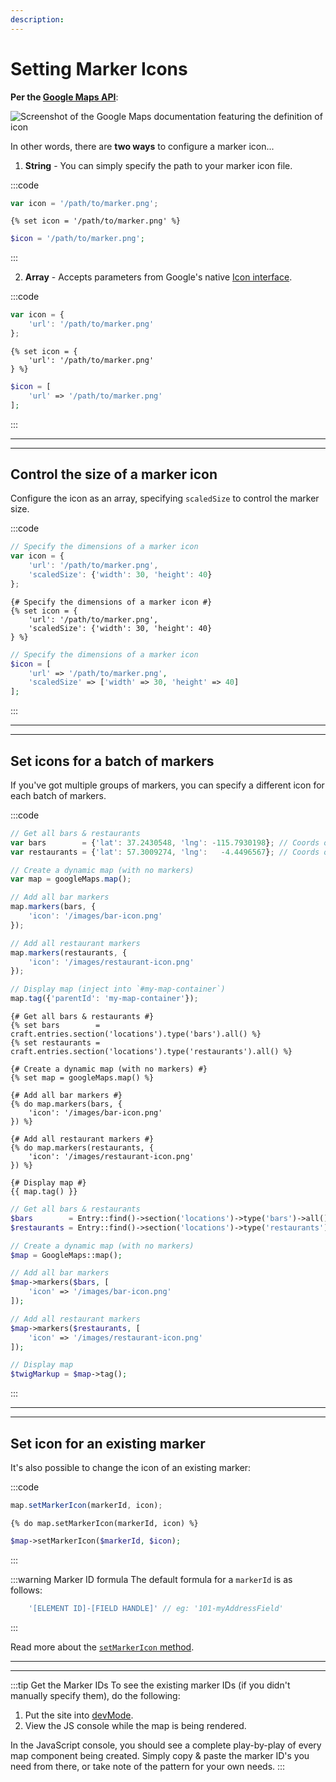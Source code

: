 ```yaml
---
description:
---
```


# Setting Marker Icons

**Per the [Google Maps API](https://developers.google.com/maps/documentation/javascript/reference/marker#MarkerOptions.icon)**:

<img class="dropshadow" :src="$withBase('/images/guides/icon-definition.png')" alt="Screenshot of the Google Maps documentation featuring the definition of icon" style="max-width:500px">

In other words, there are **two ways** to configure a marker icon...

1. **String** - You can simply specify the path to your marker icon file.

:::code
```js
var icon = '/path/to/marker.png';
```
```twig
{% set icon = '/path/to/marker.png' %}
```
```php
$icon = '/path/to/marker.png';
```
:::

2. **Array** - Accepts parameters from Google's native [Icon interface](https://developers.google.com/maps/documentation/javascript/reference/marker#Icon).

:::code
```js
var icon = {
    'url': '/path/to/marker.png'
};
```
```twig
{% set icon = {
    'url': '/path/to/marker.png'
} %}
```
```php
$icon = [
    'url' => '/path/to/marker.png'
];
```
:::

---
---

## Control the size of a marker icon

Configure the icon as an array, specifying `scaledSize` to control the marker size.

:::code
```js
// Specify the dimensions of a marker icon
var icon = {
    'url': '/path/to/marker.png',
    'scaledSize': {'width': 30, 'height': 40}
};
```
```twig
{# Specify the dimensions of a marker icon #}
{% set icon = {
    'url': '/path/to/marker.png',
    'scaledSize': {'width': 30, 'height': 40}
} %}
```
```php
// Specify the dimensions of a marker icon
$icon = [
    'url' => '/path/to/marker.png',
    'scaledSize' => ['width' => 30, 'height' => 40]
];
```
:::

---
---

## Set icons for a batch of markers

If you've got multiple groups of markers, you can specify a different icon for each batch of markers.

:::code
```js
// Get all bars & restaurants
var bars        = {'lat': 37.2430548, 'lng': -115.7930198}; // Coords only in JS
var restaurants = {'lat': 57.3009274, 'lng':   -4.4496567}; // Coords only in JS

// Create a dynamic map (with no markers)
var map = googleMaps.map();

// Add all bar markers
map.markers(bars, {
    'icon': '/images/bar-icon.png'
});

// Add all restaurant markers
map.markers(restaurants, {
    'icon': '/images/restaurant-icon.png'
});

// Display map (inject into `#my-map-container`)
map.tag({'parentId': 'my-map-container'});
```
```twig
{# Get all bars & restaurants #}
{% set bars        = craft.entries.section('locations').type('bars').all() %}
{% set restaurants = craft.entries.section('locations').type('restaurants').all() %}

{# Create a dynamic map (with no markers) #}
{% set map = googleMaps.map() %}

{# Add all bar markers #}
{% do map.markers(bars, {
    'icon': '/images/bar-icon.png'
}) %}

{# Add all restaurant markers #}
{% do map.markers(restaurants, {
    'icon': '/images/restaurant-icon.png'
}) %}

{# Display map #}
{{ map.tag() }}
```
```php
// Get all bars & restaurants
$bars        = Entry::find()->section('locations')->type('bars')->all();
$restaurants = Entry::find()->section('locations')->type('restaurants')->all();

// Create a dynamic map (with no markers)
$map = GoogleMaps::map();

// Add all bar markers
$map->markers($bars, [
    'icon' => '/images/bar-icon.png'
]);

// Add all restaurant markers
$map->markers($restaurants, [
    'icon' => '/images/restaurant-icon.png'
]);

// Display map
$twigMarkup = $map->tag();
```
:::

---
---

## Set icon for an existing marker

It's also possible to change the icon of an existing marker:

:::code
```js
map.setMarkerIcon(markerId, icon);
```
```twig
{% do map.setMarkerIcon(markerId, icon) %}
```
```php
$map->setMarkerIcon($markerId, $icon);
```
:::

:::warning Marker ID formula
The default formula for a `markerId` is as follows:

```js
    '[ELEMENT ID]-[FIELD HANDLE]' // eg: '101-myAddressField'
```
:::

Read more about the [`setMarkerIcon` method](/dynamic-maps/universal-methods/#setmarkericon-markerid-icon).

---
---

:::tip Get the Marker IDs
To see the existing marker IDs (if you didn't manually specify them), do the following:

1. Put the site into [devMode](https://craftcms.com/docs/3.x/config/config-settings.html#devmode).
2. View the JS console while the map is being rendered.

In the JavaScript console, you should see a complete play-by-play of every map component being created. Simply copy & paste the marker ID's you need from there, or take note of the pattern for your own needs.
:::
